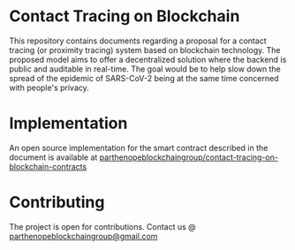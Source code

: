 # Contact Tracing on Blockchain
This repository contains documents regarding a proposal for a contact tracing (or proximity tracing) system based on blockchain technology. The proposed model aims to offer a decentralized solution where the backend is public and auditable in real-time. The goal would be to help slow down the spread of the epidemic of SARS-CoV-2 being at the same time concerned with people's privacy.

# Implementation
An open source implementation for the smart contract described in the document is available at [parthenopeblockchaingroup/contact-tracing-on-blockchain-contracts](https://github.com/parthenopeblockchaingroup/contact-tracing-on-blockchain-contracts)

# Contributing
The project is open for contributions.
Contact us @ [parthenopeblockchaingroup@gmail.com](parthenopeblockchaingroup@gmail.com)
